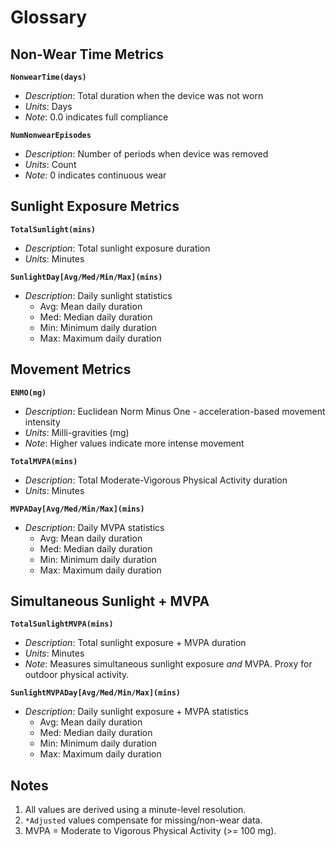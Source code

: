 # Glossary

## Non-Wear Time Metrics
**`NonwearTime(days)`**  
- *Description*: Total duration when the device was not worn  
- *Units*: Days  
- *Note*: 0.0 indicates full compliance  

**`NumNonwearEpisodes`**  
- *Description*: Number of periods when device was removed  
- *Units*: Count  
- *Note*: 0 indicates continuous wear  

## Sunlight Exposure Metrics
**`TotalSunlight(mins)`**  
- *Description*: Total sunlight exposure duration
- *Units*: Minutes

**`SunlightDay[Avg/Med/Min/Max](mins)`**  
- *Description*: Daily sunlight statistics
  - Avg: Mean daily duration
  - Med: Median daily duration
  - Min: Minimum daily duration
  - Max: Maximum daily duration

## Movement Metrics
**`ENMO(mg)`**  
- *Description*: Euclidean Norm Minus One - acceleration-based movement intensity  
- *Units*: Milli-gravities (mg)
- *Note*: Higher values indicate more intense movement  

**`TotalMVPA(mins)`**  
- *Description*: Total Moderate-Vigorous Physical Activity duration  
- *Units*: Minutes

**`MVPADay[Avg/Med/Min/Max](mins)`**  
- *Description*: Daily MVPA statistics
  - Avg: Mean daily duration
  - Med: Median daily duration
  - Min: Minimum daily duration
  - Max: Maximum daily duration


## Simultaneous Sunlight + MVPA
**`TotalSunlightMVPA(mins)`**  
- *Description*: Total sunlight exposure + MVPA duration
- *Units*: Minutes
- *Note*: Measures simultaneous sunlight exposure *and* MVPA. Proxy for outdoor physical activity.

**`SunlightMVPADay[Avg/Med/Min/Max](mins)`**  
- *Description*: Daily sunlight exposure + MVPA statistics
  - Avg: Mean daily duration
  - Med: Median daily duration
  - Min: Minimum daily duration
  - Max: Maximum daily duration

## Notes
1. All values are derived using a minute-level resolution.
1. `*Adjusted` values compensate for missing/non-wear data.
1. MVPA = Moderate to Vigorous Physical Activity (>= 100 mg).
